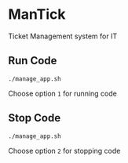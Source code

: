 # ManTick
Ticket Management system for IT

## Run Code

```
./manage_app.sh
```
Choose option `1` for running code

## Stop Code
```
./manage_app.sh
```
Choose option `2` for stopping code
